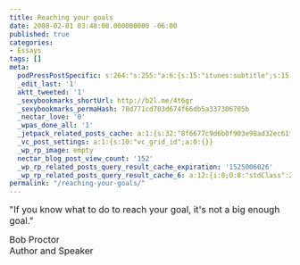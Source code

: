 ```yaml
---
title: Reaching your goals
date: 2008-02-01 03:48:08.000000000 -06:00
published: true
categories:
- Essays
tags: []
meta:
  podPressPostSpecific: s:264:"s:255:"a:6:{s:15:"itunes:subtitle";s:15:"##PostExcerpt##";s:14:"itunes:summary";s:15:"##PostExcerpt##";s:15:"itunes:keywords";s:17:"##WordPressCats##";s:13:"itunes:author";s:10:"##Global##";s:15:"itunes:explicit";s:7:"Default";s:12:"itunes:block";s:7:"Default";}";";
  _edit_last: '1'
  aktt_tweeted: '1'
  _sexybookmarks_shortUrl: http://b2l.me/4t6gr
  _sexybookmarks_permaHash: 78d771cd703d674f66db5a337306705b
  _nectar_love: '0'
  _wpas_done_all: '1'
  _jetpack_related_posts_cache: a:1:{s:32:"8f6677c9d6b0f903e98ad32ec61f8deb";a:2:{s:7:"expires";i:1471181707;s:7:"payload";a:3:{i:0;a:1:{s:2:"id";i:1108;}i:1;a:1:{s:2:"id";i:172;}i:2;a:1:{s:2:"id";i:398;}}}}
  _vc_post_settings: a:1:{s:10:"vc_grid_id";a:0:{}}
  _wp_rp_image: empty
  nectar_blog_post_view_count: '152'
  _wp_rp_related_posts_query_result_cache_expiration: '1525006026'
  _wp_rp_related_posts_query_result_cache_6: a:12:{i:0;O:8:"stdClass":2:{s:7:"post_id";s:3:"646";s:5:"score";s:17:"61.45869318344945";}i:1;O:8:"stdClass":2:{s:7:"post_id";s:3:"298";s:5:"score";s:17:"61.45869318344945";}i:2;O:8:"stdClass":2:{s:7:"post_id";s:3:"299";s:5:"score";s:17:"53.26445620485712";}i:3;O:8:"stdClass":2:{s:7:"post_id";s:3:"172";s:5:"score";s:17:"17.10878475280811";}i:4;O:8:"stdClass":2:{s:7:"post_id";s:4:"2753";s:5:"score";s:18:"12.340733903029053";}i:5;O:8:"stdClass":2:{s:7:"post_id";s:3:"390";s:5:"score";s:18:"11.782059702383707";}i:6;O:8:"stdClass":2:{s:7:"post_id";s:3:"721";s:5:"score";s:18:"10.971129486161791";}i:7;O:8:"stdClass":2:{s:7:"post_id";s:4:"1342";s:5:"score";s:18:"10.954439541909162";}i:8;O:8:"stdClass":2:{s:7:"post_id";s:3:"108";s:5:"score";s:18:"10.954439541909162";}i:9;O:8:"stdClass":2:{s:7:"post_id";s:4:"4806";s:5:"score";s:17:"7.544943357348514";}i:10;O:8:"stdClass":2:{s:7:"post_id";s:4:"3835";s:5:"score";s:17:"7.544943357348514";}i:11;O:8:"stdClass":2:{s:7:"post_id";s:4:"3744";s:5:"score";s:17:"7.544943357348514";}}
permalink: "/reaching-your-goals/"
---
```

<span style="font-size: medium;">"If you know what to do to reach your goal, it's not a big enough goal."</span></p>
<p align="left"><span style="font-size: medium;">Bob Proctor<br />
Author and Speaker</span></p>

